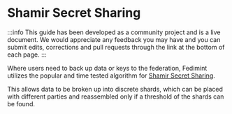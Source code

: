 # Shamir Secret Sharing

:::info
This guide has been developed as a community project and is a live document. We would appreciate any feedback you may have and you can submit edits, corrections and pull requests through the link at the bottom of each page.
:::


Where users need to back up data or keys to the federation, Fedimint utilizes the popular and time tested algorithm for [Shamir Secret Sharing](https://en.wikipedia.org/wiki/Shamir%27s_Secret_Sharing). 

This allows data to be broken up into discrete shards, which can be placed with different parties and reassembled only if a threshold of the shards can be found. 
